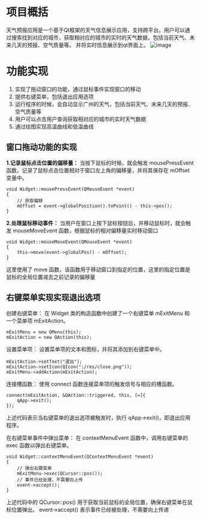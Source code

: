 # 项目概括
天气预报应用是一个基于Qt框架的天气信息展示应用，支持跨平台。用户可以通过搜索找到对应的城市，获取相对应的城市的实时的天气数据，包括当前天气、未来几天的预报、空气质量等。
并将实时信息展示到qt界面上。
![image](https://github.com/sjp1237/weather-/assets/78719366/9e91d94a-4362-4fb0-b6aa-e952dceb5403)

# 功能实现
1. 实现了拖动窗口的功能，通过鼠标事件实现窗口的移动
2. 提供右键菜单，包括退出应用选项
3. 运行程序的时候，会自动显示广州的天气，包括当前天气、未来几天的预报、空气质量等
4. 用户可以点击用户查询获取相对应的城市的实时天气数据
5. 通过绘图实现高温曲线和低温曲线


## 窗口拖动功能的实现
**1.记录鼠标点击位置的偏移量：**
当按下鼠标的时候，就会触发 mousePressEvent 函数，记录了鼠标点击位置相对于窗口左上角的偏移量，并将其保存在 mOffset 变量中。

```
void Widget::mousePressEvent(QMouseEvent *event)
{
    // 获取偏移
    mOffset = event->globalPosition().toPoint() - this->pos();
}
``` 
**2.处理鼠标移动事件：**
当用户在窗口上按下鼠标按钮后，并移动鼠标时，就会触发 mouseMoveEvent 函数，根据鼠标的相对偏移量实时移动窗口
``` 
void Widget::mouseMoveEvent(QMouseEvent *event)
{
    this->move(event->globalPos() - mOffset);
}
```
这里使用了 move 函数，该函数用于移动窗口到指定的位置，这里的指定位置是鼠标的全局位置减去之前记录的偏移量


## 右键菜单实现实现退出选项
创建右键菜单： 在 Widget 类的构造函数中创建了一个右键菜单 mExitMenu 和一个菜单项 mExitAction。

``` 
mExitMenu = new QMenu(this);
mExitAction = new QAction(this);
``` 
设置菜单项： 设置菜单项的文本和图标，并将其添加到右键菜单中。
``` 
mExitAction->setText("退出");
mExitAction->setIcon(QIcon(":/res/close.png"));
mExitMenu->addAction(mExitAction);
``` 
连接槽函数： 使用 connect 函数连接菜单项的触发信号与相应的槽函数。

``` 
connect(mExitAction, &QAction::triggered, this, [=]{
    qApp->exit();
});
``` 
上述代码表示当右键菜单的退出选项被触发时，执行 qApp->exit()，即退出应用程序。

在右键菜单事件中弹出菜单： 在 contextMenuEvent 函数中，调用右键菜单的 exec 函数以弹出右键菜单。

``` 
void Widget::contextMenuEvent(QContextMenuEvent *event)
{
    // 弹出右键菜单
    mExitMenu->exec(QCursor::pos());
    // 事件已经处理，不需要向上传
    event->accept();
}
``` 
上述代码中的 QCursor::pos() 用于获取当前鼠标的全局位置，确保右键菜单在鼠标位置弹出。 event->accept() 表示事件已经被处理，不需要向上传递
